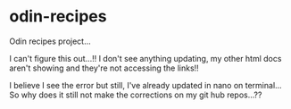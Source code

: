 # odin-recipes
Odin recipes project...


I can't figure this out...!!
I don't see anything updating, my other html docs aren't showing and they're not accessing the links!!

I believe I see the error but still, I've already updated in nano on terminal... So why does it still not make the corrections on my git hub repos...??

